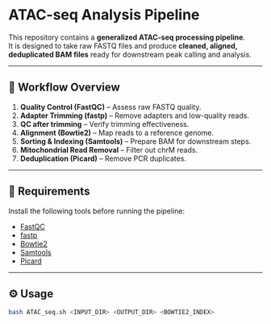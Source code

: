 # ATAC-seq Analysis Pipeline

This repository contains a **generalized ATAC-seq processing pipeline**.  
It is designed to take raw FASTQ files and produce **cleaned, aligned, deduplicated BAM files** ready for downstream peak calling and analysis.

---

## 🚀 Workflow Overview
1. **Quality Control (FastQC)** – Assess raw FASTQ quality.
2. **Adapter Trimming (fastp)** – Remove adapters and low-quality reads.
3. **QC after trimming** – Verify trimming effectiveness.
4. **Alignment (Bowtie2)** – Map reads to a reference genome.
5. **Sorting & Indexing (Samtools)** – Prepare BAM for downstream steps.
6. **Mitochondrial Read Removal** – Filter out chrM reads.
7. **Deduplication (Picard)** – Remove PCR duplicates.

---

## 🔧 Requirements
Install the following tools before running the pipeline:
- [FastQC](https://www.bioinformatics.babraham.ac.uk/projects/fastqc/)
- [fastp](https://github.com/OpenGene/fastp)
- [Bowtie2](http://bowtie-bio.sourceforge.net/bowtie2/)
- [Samtools](http://www.htslib.org/)
- [Picard](https://broadinstitute.github.io/picard/)

---

## ⚙️ Usage
```bash
bash ATAC_seq.sh <INPUT_DIR> <OUTPUT_DIR> <BOWTIE2_INDEX>
